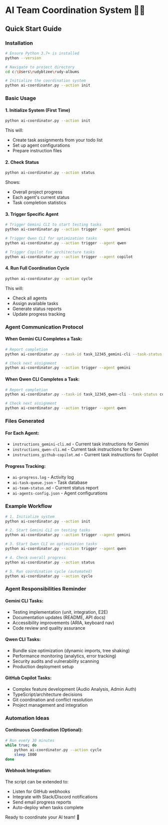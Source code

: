 # AI Team Coordination System 🤖🎯

## Quick Start Guide

### Installation
```bash
# Ensure Python 3.7+ is installed
python --version

# Navigate to project directory
cd c:\Users\rudybtzee\rudy-albums

# Initialize the coordination system
python ai-coordinator.py --action init
```

### Basic Usage

#### 1. Initialize System (First Time)
```bash
python ai-coordinator.py --action init
```
This will:
- Create task assignments from your todo list
- Set up agent configurations
- Prepare instruction files

#### 2. Check Status
```bash
python ai-coordinator.py --action status
```
Shows:
- Overall project progress
- Each agent's current status
- Task completion statistics

#### 3. Trigger Specific Agent
```bash
# Trigger Gemini CLI to start testing tasks
python ai-coordinator.py --action trigger --agent gemini

# Trigger Qwen CLI for optimization tasks
python ai-coordinator.py --action trigger --agent qwen

# Trigger Copilot for architecture tasks
python ai-coordinator.py --action trigger --agent copilot
```

#### 4. Run Full Coordination Cycle
```bash
python ai-coordinator.py --action cycle
```
This will:
- Check all agents
- Assign available tasks
- Generate status reports
- Update progress tracking

### Agent Communication Protocol

#### When Gemini CLI Completes a Task:
```bash
# Report completion
python ai-coordinator.py --task-id task_12345_gemini-cli --task-status completed

# Check next assignment
python ai-coordinator.py --action trigger --agent gemini
```

#### When Qwen CLI Completes a Task:
```bash
# Report completion  
python ai-coordinator.py --task-id task_12345_qwen-cli --task-status completed

# Check next assignment
python ai-coordinator.py --action trigger --agent qwen
```

### Files Generated

#### For Each Agent:
- `instructions_gemini-cli.md` - Current task instructions for Gemini
- `instructions_qwen-cli.md` - Current task instructions for Qwen
- `instructions_github-copilot.md` - Current task instructions for Copilot

#### Progress Tracking:
- `ai-progress.log` - Activity log
- `ai-task-queue.json` - Task database
- `ai-team-status.md` - Current status report
- `ai-agents-config.json` - Agent configurations

### Example Workflow

```bash
# 1. Initialize system
python ai-coordinator.py --action init

# 2. Start Gemini CLI on testing tasks
python ai-coordinator.py --action trigger --agent gemini

# 3. Start Qwen CLI on optimization tasks  
python ai-coordinator.py --action trigger --agent qwen

# 4. Check overall progress
python ai-coordinator.py --action status

# 5. Run coordination cycle (automated)
python ai-coordinator.py --action cycle
```

### Agent Responsibilities Reminder

#### Gemini CLI Tasks:
- Testing implementation (unit, integration, E2E)
- Documentation updates (README, API docs)
- Accessibility improvements (ARIA, keyboard nav)
- Code review and quality assurance

#### Qwen CLI Tasks:
- Bundle size optimization (dynamic imports, tree shaking)
- Performance monitoring (analytics, error tracking)
- Security audits and vulnerability scanning
- Production deployment setup

#### GitHub Copilot Tasks:
- Complex feature development (Audio Analysis, Admin Auth)
- TypeScript/architecture decisions
- Git coordination and conflict resolution
- Project management and integration

### Automation Ideas

#### Continuous Coordination (Optional):
```bash
# Run every 30 minutes
while true; do
    python ai-coordinator.py --action cycle
    sleep 1800
done
```

#### Webhook Integration:
The script can be extended to:
- Listen for GitHub webhooks
- Integrate with Slack/Discord notifications
- Send email progress reports
- Auto-deploy when tasks complete

Ready to coordinate your AI team! 🚀